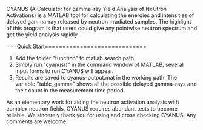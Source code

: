 CYANUS (A Calculator for gamma-ray Yield Analysis of NeUtron Activations) is a MATLAB tool for calculating the energies and intensities of delayed gamma-ray released by neutron irradiated samples. 
The highlight of this program is that users could give any pointwise neutron spectrum and get the yield analysis rapidly. 

===Quick Start=============================
1. Add the folder "function" to matlab search path.
2. Simply run "cyanus()" in the command window of MATLAB, several input forms to run CYANUS will appear.
3. Results are saved to cyanus-output.mat in the working path. The variable "table_gamma" shows all the possible delayed gamma-rays and their count in the measurement time period.


As an elementary work for aiding the neutron activation analysis with complex neutron fields, CYANUS requires abundant tests to become reliable. We sincerely thank you for using and cross checking CYANUS. Any comments are welcome.

